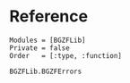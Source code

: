 # Reference
```@autodocs
Modules = [BGZFLib]
Private = false
Order   = [:type, :function]
```

```@docs
BGZFLib.BGZFErrors
```
